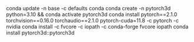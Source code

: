conda update -n base -c defaults conda
conda create -n pytorch3d python=3.10 && conda activate pytorch3d
conda install pytorch==2.1.0 torchvision==0.16.0 torchaudio==2.1.0 pytorch-cuda=11.8 -c pytorch -c nvidia
conda install -c fvcore -c iopath -c conda-forge fvcore iopath
conda install pytorch3d::pytorch3d